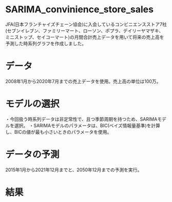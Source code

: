# SARIMA_convinience_store_sales
JFA(日本フランチャイズチェーン協会)に入会しているコンビニエンスストア7社(セブンイレブン、ファミリーマート、ローソン、ポプラ、デイリーヤマザキ、ミニストップ、セイコーマート)の月間合計売上データを用いて将来の売上高を予測した時系列グラフを作成しました。

# データ
2008年1月から2020年7月までの売上データを使用。売上高の単位は100万。

# モデルの選択
・今回扱う時系列データは非定常性で、且つ季節周期を持つため、SARIMAモデルを選択。
・SARIMAモデルのパラメータは、BIC(ベイズ情報量基準)を計算し、BICの値が最も小さいときのパラメータを使用。

# データの予測
2015年1月から2021年12月までと、2050年12月までの予測を実行。

# 結果
